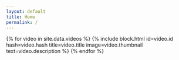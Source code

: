 ```yaml
---
layout: default
title: Home
permalink: /
---
```


<div class="gallery gallery-home">
  {% for video in site.data.videos %}
    {% include block.html id=video.id hash=video.hash title=video.title image=video.thumbnail text=video.description %}
  {% endfor %}
</div>